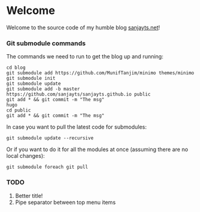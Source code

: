 # Welcome

Welcome to the source code of my humble blog [sanjayts.net](https://sanjayts.net)!

### Git submodule commands

The commands we need to run to get the blog up and running:

    cd blog
    git submodule add https://github.com/MunifTanjim/minimo themes/minimo
    git submodule init
    git submodule update
    git submodule add -b master https://github.com/sanjayts/sanjayts.github.io public
    git add * && git commit -m "The msg"
    hugo
    cd public
    git add * && git commit -m "The msg"


In case you want to pull the latest code for submodules:

    git submodule update --recursive

Or if you want to do it for all the modules at once (assuming there are no local changes):

    git submodule foreach git pull


### TODO

1. Better title!
2. Pipe separator between top menu items
